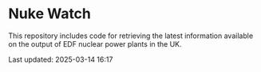 # Nuke Watch

This repository includes code for retrieving the latest information available on the output of EDF nuclear power plants in the UK.

Last updated: 2025-03-14 16:17